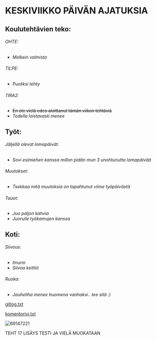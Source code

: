 # KESKIVIIKKO PÄIVÄN AJATUKSIA

## Koulutehtävien teko:

###### OHTE:
  - *Melkein valmista*
###### TILPE:
  - *Puoliksi tehty*
###### TIRA2:
  - ~~En ole vielä edes aloittanut tämän viikon tehtäviä~~
  - *Todella loistavasti menee*


## Työt:

###### Jäljellä olevat lomapäivät:
  - *Sovi esimiehen kanssa millon pidän mun 3 unohtunutta lomapäivää*
###### Muutokset:
  - *Tsekkaa mitä muutoksia on tapahtunut viime työpäivästä*
###### Tauot:
  - *Juo paljon kahvia*
  - *Juoruile työkamujen kanssa*

## Koti:

###### Siivous:
  - *Imuroi*
  - *Siivoa keittiö*
###### Ruoka:
  - *Jauheliha menee huomena vanhaksi.. tee sitä :)*


[gitlog.txt](https://github.com/henniseppis/ot-harjoitustyo/blob/master/laskarit/viikko1/gitlog.txt)  

[komentorivi.txt](https://github.com/henniseppis/ot-harjoitustyo/blob/master/laskarit/viikko1/komentorivi.txt)


![69147221](https://user-images.githubusercontent.com/104835482/199450705-fec19324-52af-4bb7-9682-1273f3ce5c57.jpg)

TEHT 17 LISÄYS TESTI
JA VIELÄ MUOKATAAN 
